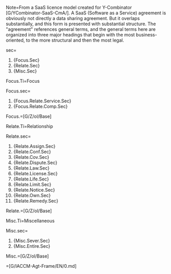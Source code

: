 Note=From a SaaS licence model created for Y-Combinator [G/YCombinator-SaaS-CmA/].  A SaaS (Software as a Service) agreement is obviously not directly a data sharing agreement.  But it overlaps substantially, and this form is presented with substantial structure.  The "agreement" references general terms, and the general terms here are organized into three major headings that begin with the most business-oriented, to the more structural and then the most legal.


sec=<ol class="secs-and"><li>{Focus.Sec}<li>{Relate.Sec}<li>{Misc.Sec}</ol>

Focus.Ti=Focus

Focus.sec=<ol class="secs-and"><li>{Focus.Relate.Service.Sec}<li>{Focus.Relate.Comp.Sec}</ol>

Focus.=[G/Z/ol/Base]

Relate.Ti=Relationship

Relate.sec=<ol class="secs-and"><li>{Relate.Assign.Sec}<li>{Relate.Conf.Sec}<li>{Relate.Cov.Sec}<li>{Relate.Dispute.Sec}<li>{Relate.Law.Sec}<li>{Relate.License.Sec}<li>{Relate.Life.Sec}<li>{Relate.Limit.Sec}<li>{Relate.Notice.Sec}<li>{Relate.Own.Sec}<li>{Relate.Remedy.Sec}</ol>

Relate.=[G/Z/ol/Base]


Misc.Ti=Miscellaneous

Misc.sec=<ol class="secs-and"><li>{Misc.Sever.Sec}<li>{Misc.Entire.Sec}</ol>

Misc.=[G/Z/ol/Base]  

=[G/IACCM-Agt-Frame/EN/0.md]
